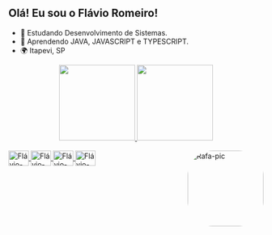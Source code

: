 ## Olá! Eu sou o Flávio Romeiro!

  - 🏩 Estudando Desenvolvimento de Sistemas.
  - 🚩 Aprendendo JAVA, JAVASCRIPT e TYPESCRIPT.
  - 🌍 Itapevi, SP
  
<div align="center">
  <a href="https://github.com/flaviogsromeiro">
  <img height="150em" src="https://github-readme-stats.vercel.app/api?username=flaviogsromeiro&show_icons=true&theme=dark&include_all_commits=true&count_private=true"/>
  <img height="150em" src="https://github-readme-stats.vercel.app/api/top-langs/?username=flaviogsromeiro&layout=compact&langs_count=7&theme=dark"/>
</div>
  
 <div style="display: inline_block"><br>
  <img align="center" alt="Flávio-Java" height="30" width="40" src="https://cdn.jsdelivr.net/gh/devicons/devicon/icons/java/java-original.svg" />
  <img align="center" alt="Flávio-Html" height="30" width="40" src="https://cdn.jsdelivr.net/gh/devicons/devicon/icons/html5/html5-original.svg"/>
  <img align="center" alt="Flávio-Css" height="30" width="40" src="https://cdn.jsdelivr.net/gh/devicons/devicon/icons/css3/css3-original.svg" />
  <img align="center" alt="Flávio-JS" height="30" width="40" src="https://cdn.jsdelivr.net/gh/devicons/devicon/icons/javascript/javascript-original.svg"/>
  
   <img align="right" alt="Rafa-pic" height="150" style="border-radius:50px;" src="https://i.picasion.com/pic92/bac55efb4f6b82e8aeff8bb614e99474.gif">
</div>
  
  ##
  
  
  
